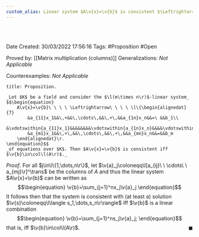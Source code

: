 ```yaml
---
custom_alias: Linear system $A\v{x}=\v{b}$ is consistent $\Leftrightarrow$ $\v{b}\in\col\l(A\r)$
---
```


<br />
<br />

Date Created: 30/03/2022 17:56:16
Tags: #Proposition #Open

Proved by: [[Matrix multiplication (columns)]]
Generalizations: _Not Applicable_

Counterexamples: _Not Applicable_

``` ad-Proposition
title: Proposition.

_Let $K$ be a field and consider the $\l(m\times n\r)$-linear system_
$$\begin{equation}
    A\v{x}=\v{b}\ \ \ \ \Leftrightarrow\ \ \ \ \l\{\begin{alignedat}{7}
        &a_{11}x_1&&\,+&&\,\cdots\,&&\,+\,&&a_{1n}x_n&&=\ &&b_1\\
        &\vdotswithin{a_{11}x_1}&&&&&&&&\vdotswithin{a_{1n}x_n}&&&&\vdotswithin{b_1}\\
        &a_{m1}x_1&&\,+\,&&\,\cdots\,&&\,+\,&&a_{mn}x_n&&=&&b_m
    \end{alignedat}\r.
\end{equation}$$
_of equations over $K$. Then $A\v{x}=\v{b}$ is consistent iff $\v{b}\in\col\l(A\r)$._

```

_Proof_. For all $j\in\l\{1,\dots,n\r\}$, let $\v{a}_j\coloneqq\l[a_{ij}\ \ \cdots\ \ a_{mj}\r]^\trans$ be the columns of $A$ and thus the linear system $A\v{x}=\v{b}$ can be written as
$$\begin{equation}
    \v{b}=\sum_{j=1}^nx_j\v{a}_j
\end{equation}$$
It follows then that the system is consistent with (at least a) solution $\v{s}\coloneqq\l\langle s_1,\dots,s_n\r\rangle$ iff $\v{b}$ is a linear combination
$$\begin{equation}
    \v{b}=\sum_{j=1}^ns_j\v{a}_j;
\end{equation}$$
that is, iff $\v{b}\in\col\l(A\r)$.<span style="float:right;">$\blacksquare$</span>
